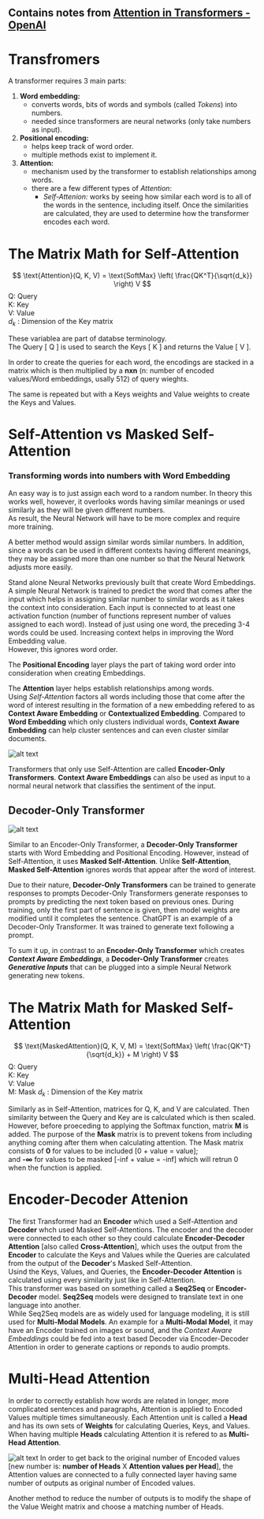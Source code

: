 Contains notes from [Attention in Transformers - OpenAI](https://learn.deeplearning.ai/courses/attention-in-transformers-concepts-and-code-in-pytorch/)
-----------
# Transfromers 
A transformer requires 3 main parts:
1. **Word embedding:** 
    - converts words, bits of words and symbols (called *Tokens*) into numbers.
    - needed since transformers are neural networks (only take numbers as input). 
2. **Positional encoding:**
    - helps keep track of word order.
    - multiple methods exist to implement it.
3. **Attention:**
    - mechanism used by the transformer to establish relationships among words.
    - there are a few different types of *Attention*:
        - *Self-Attenion:* works by seeing how similar each word is to all of the words in the sentence, including itself. Once the similarities are calculated, they are used to determine how the transformer encodes each word.


# The Matrix Math for Self-Attention
$$
\text{Attention}(Q, K, V) = \text{SoftMax} \left( \frac{QK^T}{\sqrt{d_k}} \right) V
$$
Q: Query  
K: Key  
V: Value  
$d_k$ : Dimension of the Key matrix 

These variablea are part of databse terminology.   
The Query [ Q ] is used to search the Keys [ K ] and returns the Value [ V ].  

In order to create the queries for each word, the encodings are stacked in a matrix which is then multiplied by a **nxn** (n: number of encoded values/Word embeddings, usally 512) of query wieghts.

The same is repeated but with a Keys weights and Value weights to create the Keys and Values.

# Self-Attention vs Masked Self-Attention

### Transforming words into numbers with **Word Embedding**  
An easy way is to just assign each word to a random number. In theory this works well, however, it overlooks words having similar meanings or used similarly as they will be given different numbers.  
As result, the Neural Network will have to be more complex and require more training. 

A better method would assign similar words similar numbers. In addition, since a words can be used in different contexts having different meanings, they may be assigned more than one number so that the Neural Network adjusts more easily.  

Stand alone Neural Networks previously built that create Word Embeddings.  
A simple Neural Network is trained to predict the word that comes after the input which helps in assigning similar number to similar words as it takes the context into consideration. Each input is connected to at least one activation function (number of functions represent number of values assigned to each word). Instead of just using one word, the preceding 3-4 words could be used. Increasing context helps in improving the Word Embedding value.  
However, this ignores word order.

The **Positional Encoding** layer plays the part of taking word order into consideration when creating Embeddings.

The **Attention** layer helps establish relationships among words.  
Using *Self-Attention* factors all words including those that come after the word of interest resulting in the formation of a new embedding refered to as **Context Aware Embedding** or **Contextualized Embedding**. Compared to **Word Embedding** which only clusters individual words, **Context Aware Embedding** can help cluster sentences and can even cluster similar documents.

![alt text](image.png)

Transformers that only use Self-Attention are called **Encoder-Only Transformers**. **Context Aware Embeddings** can also be used as input to a normal neural network that classifies the sentiment of the input.   

## Decoder-Only Transformer

![alt text](image-1.png)

Similar to an Encoder-Only Transformer, a **Decoder-Only Transformer** starts with Word Embedding and Positional Encoding. However, instead of Self-Attention, it uses **Masked Self-Attention**. Unlike **Self-Attention**, **Masked Self-Attention** ignores words that appear after the word of interest.  

Due to their nature, **Decoder-Only Transformers** can be trained to generate responses to prompts 
Decoder-Only Transformers generate responses to prompts by predicting the next token based on previous ones.
During training, only the first part of sentence is given, then model weights are modified until it completes the sentence.
ChatGPT is an example of a Decoder-Only Transformer. It was trained to generate text following a prompt. 

To sum it up, in contrast to an **Encoder-Only Transformer** which creates ***Context Aware Embeddings***, a **Decoder-Only Transformer** creates ***Generative Inputs*** that can be plugged into a simple Neural Network generating new tokens. 

# The Matrix Math for Masked Self-Attention
$$
\text{MaskedAttention}(Q, K, V, M) = \text{SoftMax} \left( \frac{QK^T}{\sqrt{d_k}} + M \right) V
$$
Q: Query  
K: Key  
V: Value  
M: Mask
$d_k$ : Dimension of the Key matrix 

Similarly as in Self-Attention, matrices for Q, K, and V are calculated. Then similarity between the Query and Key are is calculated which is then scaled.
However, before proeceding to applying the Softmax function, matrix **M** is added. The purpose of the **Mask** matrix is to prevent tokens from including anything coming after them when calculating attention. The Mask matrix consists of **0** for values to be included [0 + value = value];  
and **-∞** for values to be masked [-inf + value = -inf] which will retrun 0 when the function is applied.

# Encoder-Decoder Attenion

The first Transformer had an **Encoder** which used a Self-Attention and **Decoder** whch used Masked Self-Attentions. The encoder and the decoder were connected to each other so they could calculate **Encoder-Decoder Attention** [also called **Cross-Attention**], which uses the output from the **Encoder** to calculate the Keys and Values while the Queries are calculated from the output of the **Decoder**'s Masked Self-Attention.  
Usind the Keys, Values, and Queries, the **Encoder-Decoder Attention** is calculated using every similarity just like in Self-Attention.  
This transformer was based on something called a **Seq2Seq** or **Encoder-Decoder** model. **Seq2Seq** models were designed to translate text in one language into another.  
While Seq2Seq models are as widely used for language modeling, it is still used for **Multi-Modal Models**.  An example for a **Multi-Modal Model**, it may have an Encoder trained on images or sound, and the *Context Aware Embeddings* could be fed into a text based Decoder via Encoder-Decoder Attention in order to generate captions or reponds to audio prompts.

# Multi-Head Attention

In order to correctly establish how words are related in longer, more complicated sentences and paragraphs, Attention is applied to Encoded Values multiple times simultaneously. Each Attention unit is called a **Head** and has its own sets of **Weights** for calculating Queries, Keys, and Values. When having multiple **Heads** calculating Attention it is refered to as **Multi-Head Attention**.

![alt text](image-2.png)
In order to get back to the original number of Encoded values [new number is: **number of Heads** X **Attention values per Head**], the Attention values are connected to a fully connected layer having same number of outputs as original number of Encoded values. 


Another method to reduce the number of outputs is to modify the shape of the Value Weight matrix and choose a matching number of Heads.